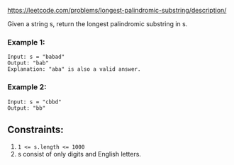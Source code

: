 
https://leetcode.com/problems/longest-palindromic-substring/description/


Given a string s, return the longest palindromic substring in s.

### Example 1:
```
Input: s = "babad"
Output: "bab"
Explanation: "aba" is also a valid answer.
```

### Example 2:
```
Input: s = "cbbd"
Output: "bb"
```
 
## Constraints:

1. `1 <= s.length <= 1000`
1. s consist of only digits and English letters.
